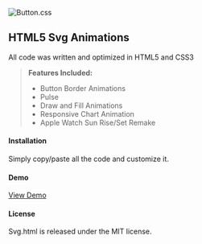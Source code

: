 <html>
<head>
<meta charset="utf-8">
<meta name="viewport" content="width=device-width, initial-scale=1.0">
<link rel="stylesheet" href="https://stackedit.io/res-min/themes/base.css" />
<script type="text/javascript" src="https://cdn.mathjax.org/mathjax/latest/MathJax.js?config=TeX-AMS_HTML"></script>
</head>
<body><div class="container"><p><img src="http://kfan.io/svg.html/img/Svg.html.jpg" alt="Button.css" title=""></p>



<h2 id="css3-and-html5-button-animations">HTML5 Svg Animations</h2>

<p>All code was written and optimized in HTML5 and CSS3</p>

<blockquote>
  <p><strong>Features Included:</strong></p>
  
  <ul>
  <li>Button Border Animations</li>
  <li>Pulse</li>
  <li>Draw and Fill Animations</li>
  <li>Responsive Chart Animation</li>
  <li>Apple Watch Sun Rise/Set Remake</li>
  </ul>
</blockquote>



<h4 id="installation"><i class="icon-file"></i> Installation</h4>

<p>Simply copy/paste all the code and customize it.</p>



<h4 id="demo"><i class="icon-play"></i> Demo</h4>

<p><a href="http://kfan.io/svg.html/">View Demo</a></p>



<h4 id="license"><i class="icon-tags"></i> License</h4>

<p>Svg.html is released under the MIT license.</p></div></body>
</html>